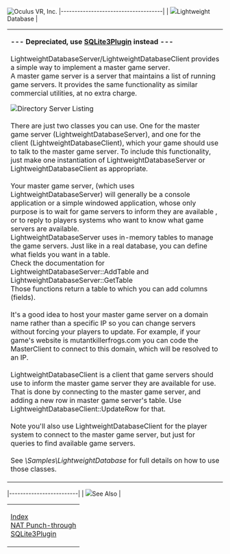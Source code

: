 <span style="background-color: rgb(255, 255, 255);">![Oculus VR, Inc.](RakNet_Icon_Final-copy.jpg)</span>
|-------------------------------------|
| ![](spacer.gif)Lightweight Database |

<table>
<colgroup>
<col width="100%" />
</colgroup>
<tbody>
<tr class="odd">
<td align="left"><p><strong>--- Depreciated, use <a href="sqlite3plugin.html">SQLite3Plugin</a> instead ---</strong><br /><br /> LightweightDatabaseServer/LightweightDatabaseClient provides a simple way to implement a master game server.<br /> A master game server is a server that maintains a list of running game servers. It provides the same functionality as similar commercial utilities, at no extra charge.</p>
<p><img src="DirectoryServerListing.jpg" alt="Directory Server Listing" /><br /><br /> There are just two classes you can use. One for the master game server (LightweightDatabaseServer), and one for the client (LightweightDatabaseClient), which your game should use to talk to the master game server. To include this functionality, just make one instantiation of LightweightDatabaseServer or LightweightDatabaseClient as appropriate.<br /><br /> Your master game server, (which uses LightweightDatabaseServer) will generally be a console application or a simple windowed application, whose only purpose is to wait for game servers to inform they are available , or to reply to players systems who want to know what game servers are available.<br /> LightweightDatabaseServer uses in-memory tables to manage the game servers. Just like in a real database, you can define what fields you want in a table.<br /> Check the documentation for LightweightDatabaseServer::AddTable and LightweightDatabaseServer::GetTable<br /> Those functions return a table to which you can add columns (fields).<br /><br /> It's a good idea to host your master game server on a domain name rather than a specific IP so you can change servers without forcing your players to update. For example, if your game's website is mutantkillerfrogs.com you can code the MasterClient to connect to this domain, which will be resolved to an IP.<br /><br /> LightweightDatabaseClient is a client that game servers should use to inform the master game server they are available for use. That is done by connecting to the master game server, and adding a new row in master game server's table. Use LightweightDatabaseClient::UpdateRow for that.<br /><br /> Note you'll also use LightweightDatabaseClient for the player system to connect to the master game server, but just for queries to find available game servers.<br /><br /> See <em>\Samples\LightweightDatabase</em> for full details on how to use those classes.<br /></p></td>
</tr>
</tbody>
</table>

|-------------------------|
| ![](spacer.gif)See Also |

<table>
<colgroup>
<col width="100%" />
</colgroup>
<tbody>
<tr class="odd">
<td align="left"><p><a href="index.html">Index</a><br /> <a href="natpunchthrough.html">NAT Punch-through</a><br /> <a href="sqlite3plugin.html">SQLite3Plugin</a><br /></p></td>
</tr>
</tbody>
</table>
